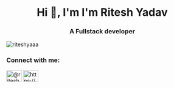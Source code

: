 <h1 align="center">Hi 👋, I'm I'm Ritesh Yadav</h1>
<h3 align="center">A Fullstack developer</h3>

<p align="left"> <img src="https://komarev.com/ghpvc/?username=riteshyaaa&label=Profile%20views&color=0e75b6&style=flat" alt="riteshyaaa" /> </p>

<h3 align="left">Connect with me:</h3>
<p align="left">
<a href="https://twitter.com/@riteshyadav1951" target="blank"><img align="center" src="https://raw.githubusercontent.com/rahuldkjain/github-profile-readme-generator/master/src/images/icons/Social/twitter.svg" alt="@riteshyadav1951" height="30" width="40" /></a>
<a href="https://linkedin.com/in/https://www.linkedin.com/in/riteshyaaa/" target="blank"><img align="center" src="https://raw.githubusercontent.com/rahuldkjain/github-profile-readme-generator/master/src/images/icons/Social/linked-in-alt.svg" alt="https://www.linkedin.com/in/riteshyaaa/" height="30" width="40" /></a>
</p> 


